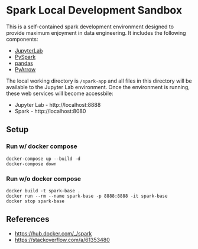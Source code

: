 # Spark Local Development Sandbox
This is a self-contained spark development environment designed to provide maximum enjoyment in data engineering. It includes the following components:
- [JupyterLab](https://jupyterlab.readthedocs.io/en/stable/getting_started/overview.html)
- [PySpark](https://spark.apache.org/docs/latest/api/python/index.html)
- [pandas](https://pandas.pydata.org/docs/index.html)
- [PyArrow](https://arrow.apache.org/docs/python/index.html)


The local working directory is `/spark-app` and all files in this directory will be available to the Jupyter Lab environment. Once the environment is running, these web services will become accessbile: 
- Jupyter Lab - http://localhost:8888
- Spark - http://localhost:8080

## Setup

### Run w/ docker compose
```shell
docker-compose up --build -d
docker-compose down
```

### Run w/o docker compose
```shell
docker build -t spark-base .
docker run --rm --name spark-base -p 8888:8888 -it spark-base
docker stop spark-base
```

## References
- https://hub.docker.com/_/spark
- https://stackoverflow.com/a/61353480